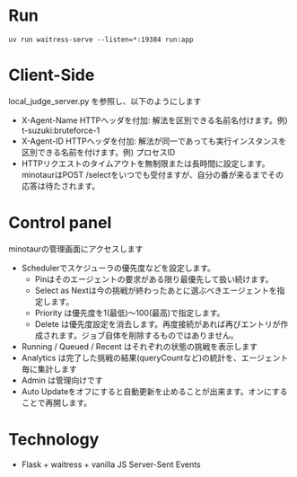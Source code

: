 # Run
`uv run waitress-serve --listen=*:19384 run:app`

# Client-Side
local_judge_server.py を参照し、以下のようにします
- X-Agent-Name HTTPヘッダを付加: 解法を区別できる名前名付けます。例) t-suzuki:bruteforce-1
- X-Agent-ID HTTPヘッダを付加: 解法が同一であっても実行インスタンスを区別できる名前を付けます。例) プロセスID
- HTTPリクエストのタイムアウトを無制限または長時間に設定します。minotaurはPOST /selectをいつでも受付ますが、自分の番が来るまでその応答は待たされます。

# Control panel
minotaurの管理画面にアクセスします
- Schedulerでスケジューラの優先度などを設定します。
  - Pinはそのエージェントの要求がある限り最優先して扱い続けます。
  - Select as Nextは今の挑戦が終わったあとに選ぶべきエージェントを指定します。
  - Priority は優先度を1(最低)～100(最高)で指定します。
  - Delete は優先度設定を消去します。再度接続があれば再びエントリが作成されます。ジョブ自体を削除するものではありません。
- Running / Queued / Recent はそれぞれの状態の挑戦を表示します
- Analytics は完了した挑戦の結果(queryCountなど)の統計を、エージェント毎に集計します
- Admin は管理向けです
- Auto Updateをオフにすると自動更新を止めることが出来ます。オンにすることで再開します。

# Technology
- Flask + waitress + vanilla JS Server-Sent Events
